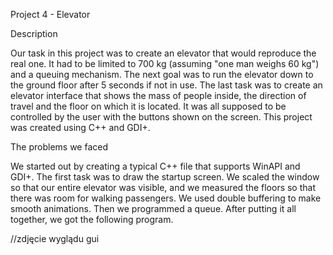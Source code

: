 Project 4 - Elevator

Description

Our task in this project was to create an elevator that would reproduce the real one. It had to be limited to 700 kg (assuming "one man weighs 60 kg") and a queuing mechanism. The next goal was to run the elevator down to the ground floor after 5 seconds if not in use. The last task was to create an elevator interface that shows the mass of people inside, the direction of travel and the floor on which it is located. It was all supposed to be controlled by the user with the buttons shown on the screen. 
This project was created using C++ and GDI+.

The problems we faced

We started out by creating a typical C++ file that supports WinAPI and GDI+.
The first task was to draw the startup screen. We scaled the window so that our entire elevator was visible, and we measured the floors so that there was room for walking passengers. We used double buffering to make smooth animations. Then we programmed a queue. 
After putting it all together, we got the following program.

//zdjęcie wyglądu gui
